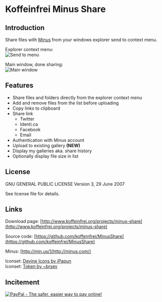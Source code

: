 # Koffeinfrei Minus Share

## Introduction

Share files with [Minus](http://min.us) from your windows explorer send to context menu.

Explorer context menu:  
![Send to menu](http://koffeinfrei.org/uploads/images/projects/minus-share-screen1.png "Send to context menu")  

Main window, done sharing:  
![Main window](http://koffeinfrei.org/uploads/images/projects/minus-share-screen2.png "Main window")

## Features

* Share files and folders directly from the explorer context menu
* Add and remove files from the list before uploading
* Copy links to clipboard
* Share link
  * Twitter
  * Identi.ca
  * Facebook
  * Email
* Authentication with Minus account
* Upload to existing gallery **(NEW)**
* Display my galleries aka. share history
* Optionally display file size in list

## License

GNU GENERAL PUBLIC LICENSE
Version 3, 29 June 2007 

See license file for details.

## Links

Download page: [http://www.koffeinfrei.org/projects/minus-share](http://www.koffeinfrei.org/projects/minus-share)

Source code: [https://github.com/koffeinfrei/MinusShare](https://github.com/koffeinfrei/MinusShare)

Minus: [http://min.us/](http://minus.com/)

Iconset: [Devine Icons by iPapun](http://ipapun.deviantart.com/art/Devine-Icons-137555756)  
Iconset: [Token by ~brsev](http://brsev.deviantart.com/art/Token-128429570)

## Incitement

<a href="https://www.paypal.com/cgi-bin/webscr?cmd=_donations&business=mail%40koffeinfrei%2eorg&lc=CH&item_name=MinusShare&currency_code=CHF&bn=PP%2dDonationsBF%3abtn_donateCC_LG%2egif%3aNonHosted"><img src="https://www.paypalobjects.com/en_US/CH/i/btn/btn_donateCC_LG.gif" border="0" alt="PayPal - The safer, easier way to pay online!" /></a>